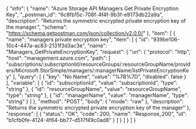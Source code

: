 {
  "info": {
    "name": "Azure Storage API Managers Get Private Encryption Key",
    "_postman_id": "6c8fb15c-708f-4f4f-9b3f-e9173db22a9a",
    "description": "Returns the symmetric encrypted private encryption key of the manager.",
    "schema": "https://schema.getpostman.com/json/collection/v2.0.0/"
  },
  "item": [
    {
      "name": "managers private encryption key",
      "item": [
        {
          "id": "939be106-10c4-447a-ac83-2131f3d3ac3e",
          "name": "Managers_GetPrivateEncryptionKey",
          "request": {
            "url": {
              "protocol": "http",
              "host": "management.azure.com",
              "path": [
                "subscriptions/:subscriptionId/resourceGroups/:resourceGroupName/providers/Microsoft.StorSimple/managers/:managerName/listPrivateEncryptionKey"
              ],
              "query": [
                {
                  "key": "No Name",
                  "value": "%7B%7D",
                  "disabled": false
                }
              ],
              "variable": [
                {
                  "id": "subscriptionId",
                  "value": "subscriptionId",
                  "type": "string"
                },
                {
                  "id": "resourceGroupName",
                  "value": "resourceGroupName",
                  "type": "string"
                },
                {
                  "id": "managerName",
                  "value": "managerName",
                  "type": "string"
                }
              ]
            },
            "method": "POST",
            "body": {
              "mode": "raw"
            },
            "description": "Returns the symmetric encrypted private encryption key of the manager"
          },
          "response": [
            {
              "status": "OK",
              "code": 200,
              "name": "Response_200",
              "id": "b1cfb0fe-4124-4f64-bb77-d517f49c0ad8"
            }
          ]
        }
      ]
    }
  ]
}